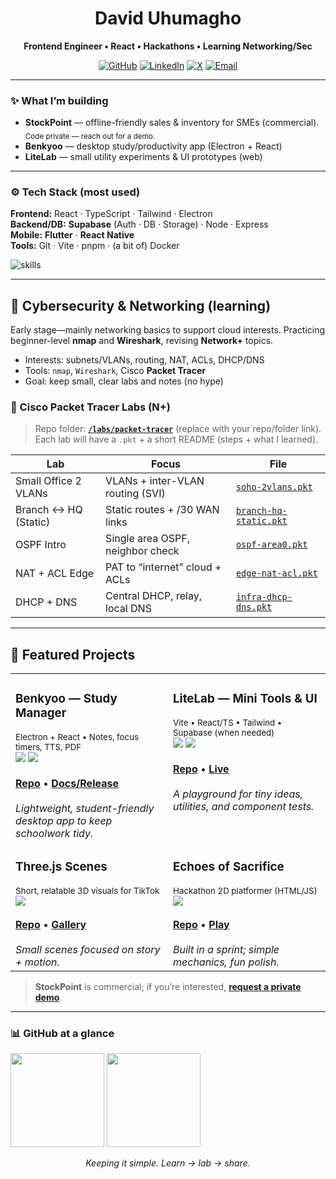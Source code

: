 <h1 align="center">David Uhumagho</h1>
<p align="center"><strong>Frontend Engineer • React • Hackathons • Learning Networking/Sec</strong></p>

<p align="center">
  <a href="https://github.com/David-Pjs?tab=repositories"><img alt="GitHub" src="https://img.shields.io/badge/GitHub-@David--Pjs-181717?logo=github"></a>
  <a href="https://www.linkedin.com/in/xxxxxxxx"><img alt="LinkedIn" src="https://img.shields.io/badge/LinkedIn-Connect-0A66C2?logo=linkedin&logoColor=white"></a>
  <a href="https://twitter.com/xxxxxxxx"><img alt="X" src="https://img.shields.io/badge/X-Follow-111111?logo=x&logoColor=white"></a>
  <a href="mailto:you@example.com"><img alt="Email" src="https://img.shields.io/badge/Email-Say%20hi!-EA4335?logo=gmail&logoColor=white"></a>
</p>

---

### ✨ What I’m building
- **StockPoint** — offline-friendly sales & inventory for SMEs (commercial).  
  <sub>Code private — reach out for a demo.</sub>  
- **Benkyoo** — desktop study/productivity app (Electron + React)  
- **LiteLab** — small utility experiments & UI prototypes (web)

---

### ⚙️ Tech Stack (most used)
**Frontend:** React · TypeScript · Tailwind · Electron  
**Backend/DB:** **Supabase** (Auth · DB · Storage) · Node · Express  
**Mobile:** **Flutter** · **React Native**  
**Tools:** Git · Vite · pnpm · (a bit of) Docker

<p>
  <img src="https://skillicons.dev/icons?i=react,ts,tailwind,electron,nodejs,express,supabase,flutter,git,vite,docker" alt="skills" />
</p>

---

## 🧯 Cybersecurity & Networking (learning)
Early stage—mainly networking basics to support cloud interests. Practicing beginner-level **nmap** and **Wireshark**, revising **Network+** topics.

- Interests: subnets/VLANs, routing, NAT, ACLs, DHCP/DNS  
- Tools: `nmap`, `Wireshark`, Cisco **Packet Tracer**  
- Goal: keep small, clear labs and notes (no hype)

### 🧪 Cisco Packet Tracer Labs (N+)
> Repo folder: **[`/labs/packet-tracer`](#)** (replace with your repo/folder link).  
> Each lab will have a `.pkt` + a short README (steps + what I learned).

| Lab | Focus | File |
|---|---|---|
| Small Office 2 VLANs | VLANs + inter-VLAN routing (SVI) | [`soho-2vlans.pkt`](#) |
| Branch ↔ HQ (Static) | Static routes + /30 WAN links | [`branch-hq-static.pkt`](#) |
| OSPF Intro | Single area OSPF, neighbor check | [`ospf-area0.pkt`](#) |
| NAT + ACL Edge | PAT to “internet” cloud + ACLs | [`edge-nat-acl.pkt`](#) |
| DHCP + DNS | Central DHCP, relay, local DNS | [`infra-dhcp-dns.pkt`](#) |

---

## 🚀 Featured Projects
<!-- card-style layout using HTML for a cleaner look on GitHub -->
<table>
  <tr>
    <td width="50%" valign="top">
      <h3>Benkyoo — Study Manager</h3>
      <sub>Electron + React • Notes, focus timers, TTS, PDF</sub><br/>
      <img src="https://img.shields.io/badge/Electron-App-2b2e3a?logo=electron" />
      <img src="https://img.shields.io/badge/React-UI-61DAFB?logo=react&logoColor=000" />
      <br/><br/>
      <a href="https://github.com/David-Pjs/Benkyoo"><b>Repo</b></a> •
      <a href="https://your-demo-link.example"><b>Docs/Release</b></a>
      <br/><br/>
      <em>Lightweight, student-friendly desktop app to keep schoolwork tidy.</em>
    </td>
    <td width="50%" valign="top">
      <h3>LiteLab — Mini Tools & UI</h3>
      <sub>Vite • React/TS • Tailwind • Supabase (when needed)</sub><br/>
      <img src="https://img.shields.io/badge/Vite-Fast-646CFF?logo=vite&logoColor=fff" />
      <img src="https://img.shields.io/badge/Tailwind-CSS-06B6D4?logo=tailwindcss&logoColor=fff" />
      <br/><br/>
      <a href="https://github.com/David-Pjs/litelab"><b>Repo</b></a> •
      <a href="https://your-livelab.example"><b>Live</b></a>
      <br/><br/>
      <em>A playground for tiny ideas, utilities, and component tests.</em>
    </td>
  </tr>
  <tr>
    <td width="50%" valign="top">
      <h3>Three.js Scenes</h3>
      <sub>Short, relatable 3D visuals for TikTok</sub><br/>
      <img src="https://img.shields.io/badge/three.js-3D-000000?logo=threedotjs&logoColor=fff" />
      <br/><br/>
      <a href="https://github.com/David-Pjs/threejs-lab"><b>Repo</b></a> •
      <a href="https://your-portfolio.example/3js"><b>Gallery</b></a>
      <br/><br/>
      <em>Small scenes focused on story + motion.</em>
    </td>
    <td width="50%" valign="top">
      <h3>Echoes of Sacrifice</h3>
      <sub>Hackathon 2D platformer (HTML/JS)</sub><br/>
      <img src="https://img.shields.io/badge/Game-HTML5-F16529?logo=html5&logoColor=fff" />
      <br/><br/>
      <a href="https://github.com/David-Pjs/echoes-of-sacrifice"><b>Repo</b></a> •
      <a href="https://your-playable-demo.example"><b>Play</b></a>
      <br/><br/>
      <em>Built in a sprint; simple mechanics, fun polish.</em>
    </td>
  </tr>
</table>

> **StockPoint** is commercial; if you’re interested, <a href="mailto:you@example.com"><b>request a private demo</b></a>.

---

### 📊 GitHub at a glance
<p>
  <img src="https://github-readme-stats.vercel.app/api?username=David-Pjs&show_icons=true&hide_title=true&rank_icon=github" height="150" />
  <img src="https://github-readme-stats.vercel.app/api/top-langs/?username=David-Pjs&layout=compact&langs_count=8" height="150" />
</p>

<p align="center"><i>Keeping it simple. Learn → lab → share.</i></p>
